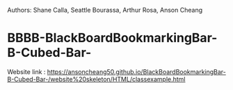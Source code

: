 Authors: Shane Calla, Seattle Bourassa, Arthur Rosa, Anson Cheang



# BBBB-BlackBoardBookmarkingBar-B-Cubed-Bar-


Website link : https://ansoncheang50.github.io/BlackBoardBookmarkingBar-B-Cubed-Bar-/website%20skeleton/HTML/classexample.html
